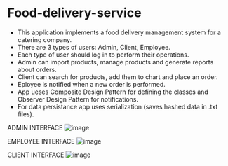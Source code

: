 # Food-delivery-service
* This application implements a food delivery management system for a catering company.
* There are 3 types of users: Admin, Client, Employee.
* Each type of user should log in to perform their operations.
* Admin can import products, manage products and generate reports about orders.
* Client can search for products, add them to chart and place an order.
* Eployee is notified when a new order is performed.
* App ueses Composite Design Pattern for defining the classes and Observer Design Pattern for notifications.
* For data persistance app uses serialization (saves hashed data in .txt files).

ADMIN INTERFACE
![image](https://user-images.githubusercontent.com/92223898/224189149-169cc295-2f0b-4e57-9c87-5e710e4d1083.png)

EMPLOYEE INTERFACE
![image](https://user-images.githubusercontent.com/92223898/224189320-6a1dab43-fdca-401c-ad0c-ff2a244814ba.png)

CLIENT INTERFACE
![image](https://user-images.githubusercontent.com/92223898/224189552-9e0d8627-08c5-4cd0-aa60-47fac4da762a.png)

